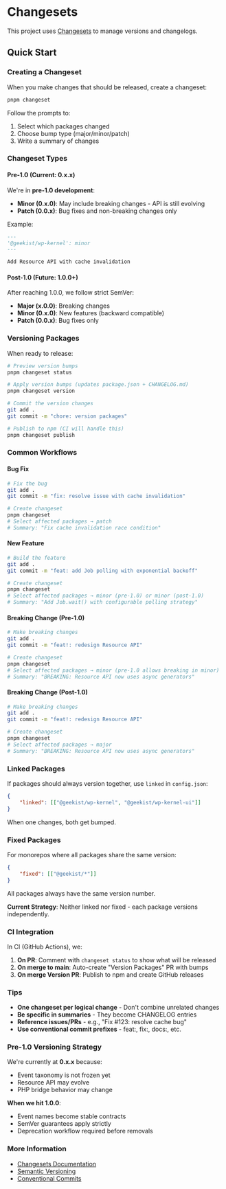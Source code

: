 # Changesets

This project uses [Changesets](https://github.com/changesets/changesets) to manage versions and changelogs.

## Quick Start

### Creating a Changeset

When you make changes that should be released, create a changeset:

```bash
pnpm changeset
```

Follow the prompts to:

1. Select which packages changed
2. Choose bump type (major/minor/patch)
3. Write a summary of changes

### Changeset Types

#### Pre-1.0 (Current: 0.x.x)

We're in **pre-1.0 development**:

- **Minor (0.x.0)**: May include breaking changes - API is still evolving
- **Patch (0.0.x)**: Bug fixes and non-breaking changes only

Example:

```markdown
---
'@geekist/wp-kernel': minor
---

Add Resource API with cache invalidation
```

#### Post-1.0 (Future: 1.0.0+)

After reaching 1.0.0, we follow strict SemVer:

- **Major (x.0.0)**: Breaking changes
- **Minor (0.x.0)**: New features (backward compatible)
- **Patch (0.0.x)**: Bug fixes only

### Versioning Packages

When ready to release:

```bash
# Preview version bumps
pnpm changeset status

# Apply version bumps (updates package.json + CHANGELOG.md)
pnpm changeset version

# Commit the version changes
git add .
git commit -m "chore: version packages"

# Publish to npm (CI will handle this)
pnpm changeset publish
```

### Common Workflows

#### Bug Fix

```bash
# Fix the bug
git add .
git commit -m "fix: resolve issue with cache invalidation"

# Create changeset
pnpm changeset
# Select affected packages → patch
# Summary: "Fix cache invalidation race condition"
```

#### New Feature

```bash
# Build the feature
git add .
git commit -m "feat: add Job polling with exponential backoff"

# Create changeset
pnpm changeset
# Select affected packages → minor (pre-1.0) or minor (post-1.0)
# Summary: "Add Job.wait() with configurable polling strategy"
```

#### Breaking Change (Pre-1.0)

```bash
# Make breaking changes
git add .
git commit -m "feat!: redesign Resource API"

# Create changeset
pnpm changeset
# Select affected packages → minor (pre-1.0 allows breaking in minor)
# Summary: "BREAKING: Resource API now uses async generators"
```

#### Breaking Change (Post-1.0)

```bash
# Make breaking changes
git add .
git commit -m "feat!: redesign Resource API"

# Create changeset
pnpm changeset
# Select affected packages → major
# Summary: "BREAKING: Resource API now uses async generators"
```

### Linked Packages

If packages should always version together, use `linked` in `config.json`:

```json
{
	"linked": [["@geekist/wp-kernel", "@geekist/wp-kernel-ui"]]
}
```

When one changes, both get bumped.

### Fixed Packages

For monorepos where all packages share the same version:

```json
{
	"fixed": [["@geekist/*"]]
}
```

All packages always have the same version number.

**Current Strategy**: Neither linked nor fixed - each package versions independently.

### CI Integration

In CI (GitHub Actions), we:

1. **On PR**: Comment with `changeset status` to show what will be released
2. **On merge to main**: Auto-create "Version Packages" PR with bumps
3. **On merge Version PR**: Publish to npm and create GitHub releases

### Tips

- **One changeset per logical change** - Don't combine unrelated changes
- **Be specific in summaries** - They become CHANGELOG entries
- **Reference issues/PRs** - e.g., "Fix #123: resolve cache bug"
- **Use conventional commit prefixes** - feat:, fix:, docs:, etc.

### Pre-1.0 Versioning Strategy

We're currently at **0.x.x** because:

- Event taxonomy is not frozen yet
- Resource API may evolve
- PHP bridge behavior may change

**When we hit 1.0.0**:

- Event names become stable contracts
- SemVer guarantees apply strictly
- Deprecation workflow required before removals

### More Information

- [Changesets Documentation](https://github.com/changesets/changesets)
- [Semantic Versioning](https://semver.org/)
- [Conventional Commits](https://www.conventionalcommits.org/)
